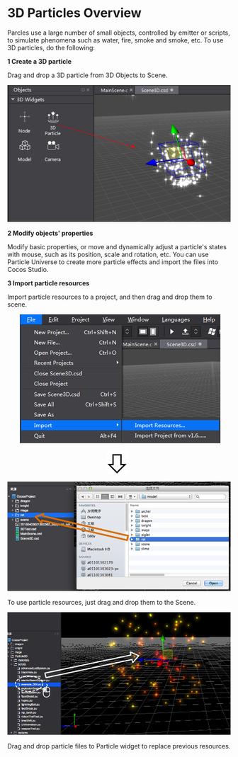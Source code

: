 # 3D Particles Overview

Parcles use a large number of small objects, controlled by emitter or scripts, to simulate phenomena such as water, fire, smoke and smoke, etc. To use 3D particles, do the following:  

**1 Create a 3D particle** 

Drag and drop a 3D particle from 3D Objects to Scene.

![image](res_en/image0001.png)
 
**2 Modify objects' properties**

Modify basic properties, or move and dynamically adjust a particle's states with mouse, such as its position, scale and rotation, etc. You can use Particle Universe to create more particle effects and import the files into Cocos Studio. 

**3 Import particle resources**

Import particle resources to a project, and then drag and drop them to scene.
 
&emsp;&emsp;![image](res_en/image0002.png)

&emsp;&emsp;&emsp;&emsp;&emsp;&emsp;&emsp;&emsp;&emsp;&emsp;&emsp;&emsp;&emsp;&emsp;&emsp;&emsp;![image](res/image0003.png)

![image](res/image0004.png)
 
To use particle resources, just drag and drop them to the Scene. 

![image](res_en/image0005.png)

Drag and drop particle files to Particle widget to replace previous resources. 